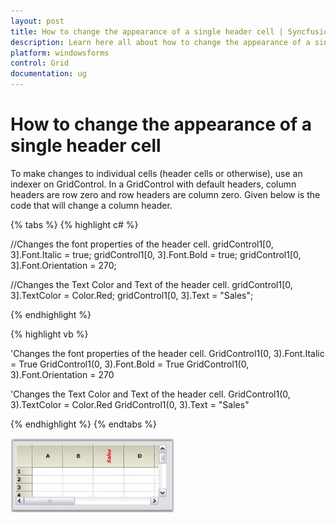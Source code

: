 ```yaml
---
layout: post
title: How to change the appearance of a single header cell | Syncfusion
description: Learn here all about how to change the appearance of a single header cell of Syncfusion Windows Forms Gridcontrol and more.
platform: windowsforms
control: Grid
documentation: ug
---
```


# How to change the appearance of a single header cell

To make changes to individual cells (header cells or otherwise), use an indexer on GridControl. In a GridControl with default headers, column headers are row zero and row headers are column zero. Given below is the code that will change a column header.

{% tabs %}
{% highlight c# %}

//Changes the font properties of the header cell.
gridControl1[0, 3].Font.Italic = true; 
gridControl1[0, 3].Font.Bold = true; 
gridControl1[0, 3].Font.Orientation = 270;

//Changes the Text Color and Text of the header cell. 
gridControl1[0, 3].TextColor = Color.Red; 
gridControl1[0, 3].Text = "Sales";

{% endhighlight  %}

{% highlight vb %}

'Changes the font properties of the header cell.
GridControl1(0, 3).Font.Italic = True
GridControl1(0, 3).Font.Bold = True
GridControl1(0, 3).Font.Orientation = 270

'Changes the Text Color and Text of the header cell.
GridControl1(0, 3).TextColor = Color.Red
GridControl1(0, 3).Text = "Sales"

{% endhighlight  %}
{% endtabs %}

![Appearance change to individual cell](How-to-Change-the-Appearance-of-a-Single-Header-Ce_images/How-to-Change-the-Appearance-of-a-Single-Header-Ce_img1.jpeg)




